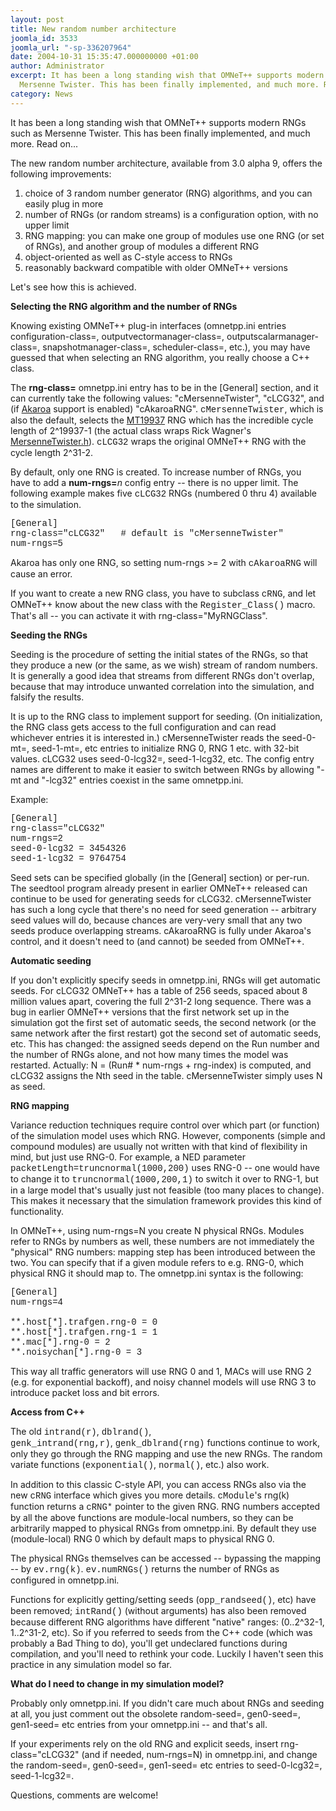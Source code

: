 ```yaml
---
layout: post
title: New random number architecture
joomla_id: 3533
joomla_url: "-sp-336207964"
date: 2004-10-31 15:35:47.000000000 +01:00
author: Administrator
excerpt: It has been a long standing wish that OMNeT++ supports modern RNGs such as
  Mersenne Twister. This has been finally implemented, and much more. Read on...&nbsp;
category: News
---
```

It has been a long standing wish that OMNeT++ supports modern RNGs such as Mersenne Twister. This has been finally implemented, and much more. Read on...&nbsp;<P>The new random number architecture, available from 3.0 alpha 9, offers the following improvements:</P><OL><LI>choice of 3 random number generator (RNG) algorithms, and you can easily plug in more <LI>number of RNGs (or random streams) is a configuration option, with no upper limit <LI>RNG mapping: you can make one group of modules use one RNG (or set of RNGs), and another group of modules a different RNG <LI>object-oriented as well as C-style access to RNGs <LI>reasonably backward compatible with older OMNeT++ versions</LI></OL><P>Let's see how this is achieved.</P><P><STRONG>Selecting the&nbsp;RNG algorithm and the number of RNGs</STRONG></P><P>Knowing existing OMNeT++&nbsp;plug-in interfaces (omnetpp.ini entries configuration-class=, outputvectormanager-class=,&nbsp;outputscalarmanager-class=, snapshotmanager-class=, scheduler-class=,&nbsp;etc.), you may have guessed that when selecting&nbsp;an RNG algorithm, you really choose a C++ class. </P><P>The <STRONG>rng-class=</STRONG> omnetpp.ini entry has to be in the [General] section, and it can currently take the following values: "cMersenneTwister", "cLCG32", and (if <A href="http://nz.cosc.canterbury.ac.nz/research/RG/net_sim/simulation_group/akaroa/about.chtml">Akaroa</A>&nbsp;support is enabled) "cAkaroaRNG".&nbsp;<FONT face="courier new, courier, mono">cMersenneTwister</FONT>, which is also the default, selects the <A href="http://www.math.sci.hiroshima-u.ac.jp/~m-mat/eindex.html">MT19937</A> RNG which has the incredible cycle length of 2^19937-1 (the actual class wraps Rick Wagner's <A href="http://www-personal.engin.umich.edu/~wagnerr/MersenneTwister.html">MersenneTwister.h</A>). <FONT face="courier new, courier, mono">cLCG32</FONT> wraps the original OMNeT++ RNG with the cycle length 2^31-2. </P><P>By default, only one RNG is&nbsp;created. To&nbsp;increase&nbsp;number of RNGs, you have&nbsp;to add&nbsp;a <STRONG>num-rngs=</STRONG><EM>n</EM> config entry -- there is no upper limit.&nbsp;The following example makes five <FONT face="courier new, courier, mono">cLCG32</FONT> RNGs (numbered 0 thru 4) available to the simulation.</P><P><FONT face="courier new, courier, mono">[General]<BR>rng-class="cLCG32"&nbsp;&nbsp; # default is "cMersenneTwister"<BR>num-rngs=5</FONT></P><P>Akaroa has only one RNG, so setting&nbsp;num-rngs &gt;= 2 with <FONT face="courier new, courier, mono">cAkaroaRNG</FONT> will cause an error.</P><P>If you want to create a new RNG class, you have to subclass <FONT face="courier new, courier, mono">cRNG</FONT>, and let OMNeT++ know about the new class with the <FONT face="courier new, courier, mono">Register_Class()</FONT> macro. That's all --&nbsp;you can activate&nbsp;it with rng-class="MyRNGClass".</P><P><STRONG>Seeding the RNGs</STRONG></P><P>Seeding is the procedure of setting the initial states of the RNGs, so that they produce a new (or the same, as we wish) stream of random numbers. It is generally&nbsp;a good idea that streams from different RNGs don't overlap, because that may introduce unwanted correlation into the simulation, and falsify the results.</P><P>It is up to the RNG class to implement support for seeding. (On initialization, the RNG class gets access to the full configuration and can read whichever&nbsp;entries it is interested in.) cMersenneTwister reads the seed-0-mt=, seed-1-mt=, etc entries to initialize RNG 0, RNG 1 etc. with 32-bit values. cLCG32 uses seed-0-lcg32=, seed-1-lcg32, etc. The config entry names are different to make it easier to switch between RNGs by&nbsp;allowing "-mt and "-lcg32" entries coexist in the same omnetpp.ini. </P><P>Example:</P><P><FONT face="courier new, courier, mono">[General]<BR>rng-class="cLCG32"<BR>num-rngs=2<BR>seed-0-lcg32 = 3454326<BR>seed-1-lcg32 = 9764754</FONT></P><P>Seed sets can be specified globally (in the [General] section) or per-run. The seedtool program already present in earlier OMNeT++ released can continue to be used for generating seeds for cLCG32. cMersenneTwister has such a long cycle that there's no need for seed generation -- arbitrary seed values will do, because&nbsp;chances are very-very small that any two seeds produce overlapping streams. cAkaroaRNG is fully under Akaroa's control, and it doesn't need to (and cannot) be seeded from OMNeT++.</P><P><STRONG>Automatic seeding</STRONG></P><P>If you don't explicitly specify seeds in omnetpp.ini, RNGs will get automatic seeds.&nbsp;For cLCG32 OMNeT++ has a table of 256 seeds, spaced&nbsp;about 8 million values apart, covering the full&nbsp;2^31-2 long sequence. There was a bug in earlier OMNeT++ versions that the first network set up in the simulation got the first set of automatic seeds, the second network (or the same network after the first restart) got the second set of automatic seeds, etc. This has changed: the assigned seeds depend on the Run number and the number of RNGs alone, and not how many times the model was restarted. Actually: N = (Run# * num-rngs + rng-index) is computed, and cLCG32 assigns the Nth seed in the table.&nbsp;cMersenneTwister simply uses&nbsp;N as seed.</P><P><STRONG>RNG mapping</STRONG></P><P>Variance reduction techniques require control over which part (or function) of the simulation model uses which RNG. However, components (simple and compound modules) are usually not written with that kind of flexibility in mind, but just use RNG-0. For example, a NED parameter <FONT face="courier new, courier, mono">packetLength=truncnormal(1000,200)</FONT>&nbsp;uses RNG-0 -- one would have to change it to <FONT face="courier new, courier, mono">truncnormal(1000,200,1)</FONT> to switch it over to RNG-1, but in a large model that's usually just not feasible (too many places to change). This makes it necessary that the simulation framework provides this kind of functionality.</P><P>In OMNeT++, using&nbsp;num-rngs=N you create N physical RNGs. Modules refer to RNGs by numbers as well, these numbers are not immediately the "physical" RNG numbers:&nbsp;mapping step has been introduced between the two. You can specify that if a given module refers to e.g. RNG-0, which physical RNG it should map to. The omnetpp.ini syntax is the following:</P><P><FONT face="courier new, courier, mono">[General]<BR>num-rngs=4<BR><BR>**.host[*].trafgen.rng-0 = 0<BR>**.host[*].trafgen.rng-1 = 1<BR>**.mac[*].rng-0 = 2<BR>**.noisychan[*].rng-0 = 3</FONT></P><P>This way all traffic generators will use RNG 0 and 1, MACs will use RNG 2 (e.g. for exponential backoff), and noisy channel models will use RNG 3 to introduce packet loss and bit errors.</P><P><STRONG>Access from C++</STRONG></P><P>The old&nbsp;<FONT face="courier new, courier, mono">intrand(r)</FONT>, <FONT face="courier new, courier, mono">dblrand()</FONT>, <FONT face="courier new, courier, mono">genk_intrand(rng,r)</FONT>,&nbsp;<FONT face="courier new, courier, mono">genk_dblrand(rng)</FONT>&nbsp;functions continue&nbsp;to work, only they go through the RNG mapping&nbsp;and use the new RNGs. The random variate functions (<FONT face="courier new, courier, mono">exponential()</FONT>, <FONT face="courier new, courier, mono">normal()</FONT>, etc.) also work. </P><P>In addition to this classic C-style API, you can access RNGs also via the new <FONT face="courier new, courier, mono">cRNG</FONT> interface which gives you more details. <FONT face="courier new, courier, mono">cModule</FONT>'s rng(k) function returns a <FONT face="courier new, courier, mono">cRNG*</FONT> pointer to the given RNG. RNG numbers accepted by all the above functions are module-local numbers, so they can be arbitrarily mapped to physical RNGs from omnetpp.ini. By default&nbsp;they use (module-local) RNG 0 which by default maps to physical RNG 0. </P><P>The physical RNGs themselves can be accessed -- bypassing the mapping --&nbsp;by <FONT face="courier new, courier, mono">ev.rng(k)</FONT>. <FONT face="courier new, courier, mono">ev.numRNGs()</FONT> returns the number of RNGs as configured in omnetpp.ini.&nbsp;</P><P>Functions for explicitly getting/setting seeds (<FONT face="courier new, courier, mono">opp_randseed()</FONT>, etc) have been removed; <FONT face="courier new, courier, mono">intRand()</FONT> (without arguments) has also been removed because different RNG algorithms have different "native" ranges: (0..2^32-1, 1..2^31-2, etc). So if you referred to seeds from the C++ code (which&nbsp;was probably a Bad Thing to do), you'll get undeclared functions during compilation, and you'll&nbsp;need to rethink your code. Luckily I haven't seen this practice in any simulation model so far.</P><P><STRONG>What do I need to change in my simulation model?</STRONG></P><P>Probably only omnetpp.ini. If you didn't care much about RNGs and seeding at all, you just comment out the obsolete random-seed=, gen0-seed=, gen1-seed= etc entries from your omnetpp.ini -- and that's all.</P><P>If your experiments rely on the old RNG and&nbsp;explicit seeds, insert rng-class="cLCG32" (and if needed, num-rngs=N) in omnetpp.ini, and change the random-seed=, gen0-seed=, gen1-seed= etc entries to seed-0-lcg32=, seed-1-lcg32=.</P><P>Questions, comments are welcome!</P><P>&nbsp;</P>
